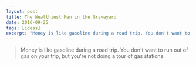 ```yaml
---
layout: post
title: The Wealthiest Man in the Graveyard
date: 2016-09-25
tags: [ideas]
excerpt: "Money is like gasoline during a road trip. You don't want to run out of gas on your trip, but you're not doing a tour of gas stations."
---
```


> Money is like gasoline during a road trip. You don't want to run out of gas on your trip, but you're not doing a tour of gas stations.
